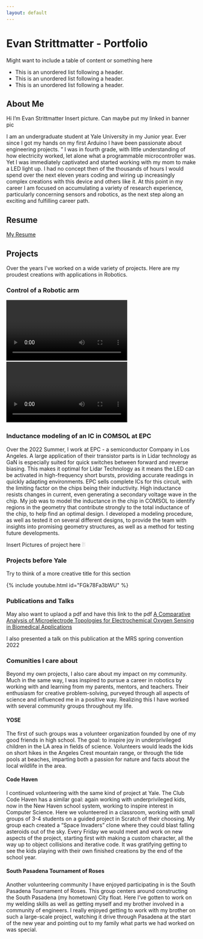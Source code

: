 ```yaml
---
layout: default
---
```


# Evan Strittmatter - Portfolio

Might want to include a table of content or something here

*   This is an unordered list following a header.
*   This is an unordered list following a header.
*   This is an unordered list following a header.

## About Me

Hi I’m Evan Strittmatter
				Insert picture. Can maybe put my linked in banner pic

I am an undergraduate student at Yale University in my Junior year. Ever since I got my hands on my first Arduino I have been passionate about engineering projects. ” I was in fourth grade, with little understanding of how electricity worked, let alone what a programmable microcontroller was. Yet I was immediately captivated and started working with my mom to make a LED light up. I had no concept then of the thousands of hours I would spend over the next eleven years coding and wiring up increasingly complex creations with this device and others like it. 
At this point in my career I am focused on accumulating a variety of research experience, particularly concerning sensors and robotics, as the next step along an exciting and fulfilling career path.


## Resume
<a href="images/Resume.jpg">My Resume</a>

## Projects

Over the years I've worked on a wide variety of projects. Here are my proudest creations with applications in Robotics.

### Control of a Robotic arm

<video width="320" controls>
  <source src="images/RobotHandGrasp.mp4" type="video/mp4">
</video>

<video width="320" controls>
  <source src="images/RobotHandWave.mp4" type="video/mp4">
</video>

### Inductance modeling of an IC in COMSOL at EPC

Over the 2022 Summer, I work at EPC - a semiconductor Company in Los Angeles. A large application of their transistor parts is in Lidar technology as GaN is especially suited for quick switches between forward and reverse biasing. This makes it optimal for Lidar Technology as it means the LED can be activated in high-frequency short bursts, providing accurate readings in quickly adapting environments. EPC sells complete ICs for this circuit, with the limiting factor on the chips being their inductivity. High inductance resists changes in current, even generating a secondary voltage wave in the chip. My job was to model the inductance in the chip in COMSOL to identify regions in the geometry that contribute strongly to the total inductance of the chip, to help find an optimal design. I developed a modeling procedure, as well as tested it on several different designs, to provide the team with insights into promising geometry structures, as well as a method for testing future developments.  

Insert Pictures of project here
<img src="images/Resume.jpg" alt="resume" width="10"/>


### Projects before Yale
Try to think of a more creative title for this section

{% include youtube.html id="FGk78Fa3bWU" %} 

### Publications and Talks
May also want to uplaod a pdf and have this link to the pdf
<a href="images/micromachines-13-00141.pdf">A Comparative Analysis of Microelectrode Topologies for Electrochemical Oxygen Sensing in Biomedical Applications</a>

I also presented a talk on this publication at the MRS spring convention 2022


### Comunities I care about

Beyond my own projects, I also care about my impact on my community. Much in the same way, I was inspired to pursue a career in robotics by working with and learning from my parents, mentors, and teachers. Their enthusiasm for creative problem-solving, purveyed through all aspects of science and influenced me in a positive way. Realizing this I have worked with several community groups throughout my life. 

#### YOSE
The first of such groups was a volunteer organization founded by one of my good friends in high school. The goal: to inspire joy in underprivileged children in the LA area in fields of science. Volunteers would leads the kids on short hikes in the Angeles Crest mountain range, or through the tide pools at beaches, imparting both a passion for nature and facts about the local wildlife in the area.

#### Code Haven
I continued volunteering with the same kind of project at Yale. The Club Code Haven has a similar goal: again working with underprivileged kids, now in the New Haven school system, working to inspire interest in Computer Science. Here we volunteered in a classroom, working with small groups of 3-4 students on a guided project in Scratch of their choosing. My group each created a “Space Invaders” clone where they could blast falling asteroids out of the sky. Every Friday we would meet and work on new aspects of the project, starting first with making a custom character, all the way up to object collisions and iterative code. It was gratifying getting to see the kids playing with their own finished creations by the end of the school year. 

#### South Pasadena Tournament of Roses
Another volunteering community I have enjoyed participating in is the South Pasadena Tournament of Roses. This group centers around constructing the South Pasadena (my hometown) City float. Here I’ve gotten to work on my welding skills as well as getting myself and my brother involved in a community of engineers. I really enjoyed getting to work with my brother on such a large-scale project, watching it drive through Pasadena at the start of the new year and pointing out to my family what parts we had worked on was special.


